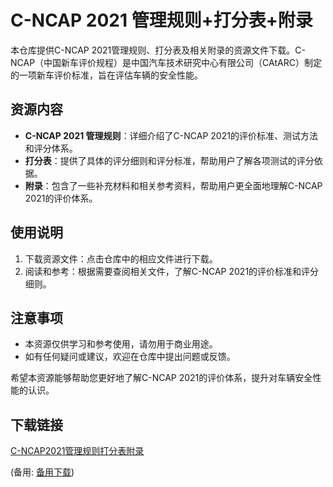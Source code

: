  # C-NCAP 2021 管理规则+打分表+附录

 本仓库提供C-NCAP 2021管理规则、打分表及相关附录的资源文件下载。C-NCAP（中国新车评价规程）是中国汽车技术研究中心有限公司（CAtARC）制定的一项新车评价标准，旨在评估车辆的安全性能。

 ## 资源内容

 - **C-NCAP 2021 管理规则**：详细介绍了C-NCAP 2021的评价标准、测试方法和评分体系。
 - **打分表**：提供了具体的评分细则和评分标准，帮助用户了解各项测试的评分依据。
 - **附录**：包含了一些补充材料和相关参考资料，帮助用户更全面地理解C-NCAP 2021的评价体系。

 ## 使用说明

 1. 下载资源文件：点击仓库中的相应文件进行下载。
 2. 阅读和参考：根据需要查阅相关文件，了解C-NCAP 2021的评价标准和评分细则。

 ## 注意事项

 - 本资源仅供学习和参考使用，请勿用于商业用途。
 - 如有任何疑问或建议，欢迎在仓库中提出问题或反馈。

 希望本资源能够帮助您更好地了解C-NCAP 2021的评价体系，提升对车辆安全性能的认识。

 ## 下载链接
 [C-NCAP2021管理规则打分表附录](https://pan.quark.cn/s/978c30b6109e) 

 (备用: [备用下载](https://pan.baidu.com/s/1zD5m8RdyAcYQWRdlzse7cw?pwd=1234))
